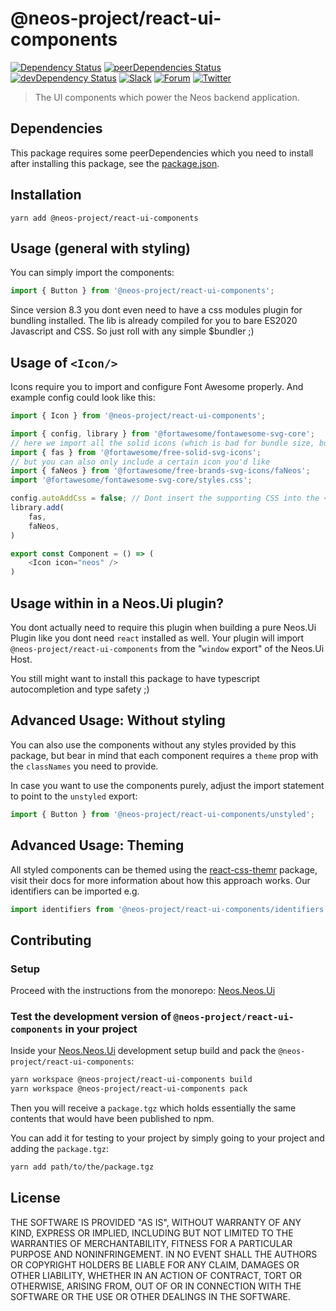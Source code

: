 # @neos-project/react-ui-components
[![Dependency Status](https://david-dm.org/neos/react-ui-components.svg)](https://david-dm.org/neos/react-ui-components) [![peerDependencies Status](https://david-dm.org/neos/react-ui-components/peer-status.svg)](https://david-dm.org/neos/react-ui-components?type=peer) [![devDependency Status](https://david-dm.org/neos/react-ui-components/dev-status.svg)](https://david-dm.org/neos/react-ui-components#info=devDependencies&view=table)
[![Slack](http://slack.neos.io/badge.svg)](http://slack.neos.io) [![Forum](https://img.shields.io/badge/forum-Discourse-39c6ff.svg)](https://discuss.neos.io/) [![Twitter](https://img.shields.io/twitter/follow/neoscms.svg?style=social)](https://twitter.com/NeosCMS)

> The UI components which power the Neos backend application.

## Dependencies
This package requires some peerDependencies which you need to install after installing this package, see the [package.json](https://github.com/neos/react-ui-components/blob/master/package.json#L98).

## Installation
```
yarn add @neos-project/react-ui-components
```

## Usage (general with styling)

You can simply import the components:

```js
import { Button } from '@neos-project/react-ui-components';
```

Since version 8.3 you dont even need to have a css modules plugin for bundling installed.
The lib is already compiled for you to bare ES2020 Javascript and CSS. So just roll with any simple $bundler ;)

## Usage of `<Icon/>`

Icons require you to import and configure Font Awesome properly.
And example config could look like this: 

```js
import { Icon } from '@neos-project/react-ui-components';

import { config, library } from '@fortawesome/fontawesome-svg-core';
// here we import all the solid icons (which is bad for bundle size, but might be necessary)
import { fas } from '@fortawesome/free-solid-svg-icons';
// but you can also only include a certain icon you'd like
import { faNeos } from '@fortawesome/free-brands-svg-icons/faNeos';
import '@fortawesome/fontawesome-svg-core/styles.css';

config.autoAddCss = false; // Dont insert the supporting CSS into the <head> of the HTML document
library.add(
    fas,
    faNeos,
)

export const Component = () => (
    <Icon icon="neos" />
)
```

## Usage within in a Neos.Ui plugin?

You dont actually need to require this plugin when building a pure Neos.Ui Plugin like you dont need `react` installed as well. Your plugin will import `@neos-project/react-ui-components` from the "`window` export" of the Neos.Ui Host.

You still might want to install this package to have typescript autocompletion and type safety ;)

## Advanced Usage: Without styling

You can also use the components without any styles provided by this package, but bear in mind that each component
requires a `theme` prop with the `classNames` you need to provide.

In case you want to use the components purely, adjust the import statement to point to the `unstyled` export:
```js
import { Button } from '@neos-project/react-ui-components/unstyled';
```

## Advanced Usage: Theming
All styled components can be themed using the [react-css-themr](https://github.com/javivelasco/react-css-themr) package,
visit their docs for more information about how this approach works. Our identifiers can be imported e.g.
```js
import identifiers from '@neos-project/react-ui-components/identifiers';
```

## Contributing

### Setup

Proceed with the instructions from the monorepo: [Neos.Neos.Ui](https://github.com/neos/neos-ui)

### Test the development version of `@neos-project/react-ui-components` in your project

Inside your [Neos.Neos.Ui](https://github.com/neos/neos-ui) development setup build and pack the `@neos-project/react-ui-components`:

```sh
yarn workspace @neos-project/react-ui-components build
yarn workspace @neos-project/react-ui-components pack
```

Then you will receive a `package.tgz` which holds essentially the same contents that would have been published to npm.

You can add it for testing to your project by simply going to your project and adding the `package.tgz`:

```sh
yarn add path/to/the/package.tgz
```

## License
THE SOFTWARE IS PROVIDED "AS IS", WITHOUT WARRANTY OF ANY KIND, EXPRESS OR
IMPLIED, INCLUDING BUT NOT LIMITED TO THE WARRANTIES OF MERCHANTABILITY,
FITNESS FOR A PARTICULAR PURPOSE AND NONINFRINGEMENT. IN NO EVENT SHALL THE
AUTHORS OR COPYRIGHT HOLDERS BE LIABLE FOR ANY CLAIM, DAMAGES OR OTHER
LIABILITY, WHETHER IN AN ACTION OF CONTRACT, TORT OR OTHERWISE, ARISING FROM,
OUT OF OR IN CONNECTION WITH THE SOFTWARE OR THE USE OR OTHER DEALINGS IN
THE SOFTWARE.
